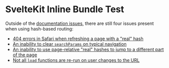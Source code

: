 # SvelteKit Inline Bundle Test

Outside of the [documentation issues](https://github.com/sveltejs/kit/issues/13233), there are still four issues present when using hash-based routing:

- [404 errors in Safari when refreshing a page with a "real" hash](https://github.com/sveltejs/kit/issues/13318)
- [An inability to clear `searchParams` on typical navigation](https://github.com/sveltejs/kit/issues/13319)
- [An inability to use page-relative "real" hashes to jump to a different part of the page](https://github.com/sveltejs/kit/issues/13320)
- [Not all `load` functions are re-run on user changes to the URL](https://github.com/sveltejs/kit/issues/13322)